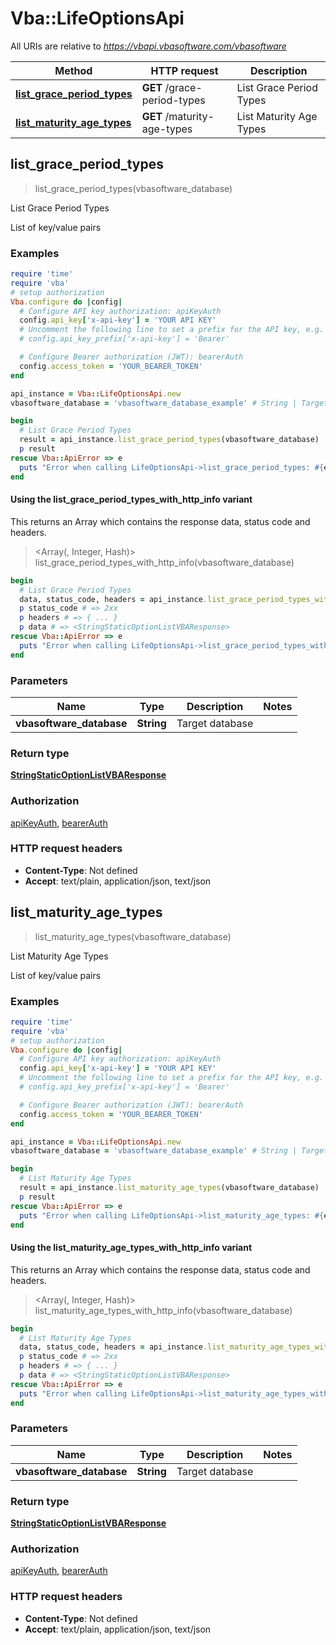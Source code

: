 # Vba::LifeOptionsApi

All URIs are relative to *https://vbapi.vbasoftware.com/vbasoftware*

| Method | HTTP request | Description |
| ------ | ------------ | ----------- |
| [**list_grace_period_types**](LifeOptionsApi.md#list_grace_period_types) | **GET** /grace-period-types | List Grace Period Types |
| [**list_maturity_age_types**](LifeOptionsApi.md#list_maturity_age_types) | **GET** /maturity-age-types | List Maturity Age Types |


## list_grace_period_types

> <StringStaticOptionListVBAResponse> list_grace_period_types(vbasoftware_database)

List Grace Period Types

List of key/value pairs

### Examples

```ruby
require 'time'
require 'vba'
# setup authorization
Vba.configure do |config|
  # Configure API key authorization: apiKeyAuth
  config.api_key['x-api-key'] = 'YOUR API KEY'
  # Uncomment the following line to set a prefix for the API key, e.g. 'Bearer' (defaults to nil)
  # config.api_key_prefix['x-api-key'] = 'Bearer'

  # Configure Bearer authorization (JWT): bearerAuth
  config.access_token = 'YOUR_BEARER_TOKEN'
end

api_instance = Vba::LifeOptionsApi.new
vbasoftware_database = 'vbasoftware_database_example' # String | Target database

begin
  # List Grace Period Types
  result = api_instance.list_grace_period_types(vbasoftware_database)
  p result
rescue Vba::ApiError => e
  puts "Error when calling LifeOptionsApi->list_grace_period_types: #{e}"
end
```

#### Using the list_grace_period_types_with_http_info variant

This returns an Array which contains the response data, status code and headers.

> <Array(<StringStaticOptionListVBAResponse>, Integer, Hash)> list_grace_period_types_with_http_info(vbasoftware_database)

```ruby
begin
  # List Grace Period Types
  data, status_code, headers = api_instance.list_grace_period_types_with_http_info(vbasoftware_database)
  p status_code # => 2xx
  p headers # => { ... }
  p data # => <StringStaticOptionListVBAResponse>
rescue Vba::ApiError => e
  puts "Error when calling LifeOptionsApi->list_grace_period_types_with_http_info: #{e}"
end
```

### Parameters

| Name | Type | Description | Notes |
| ---- | ---- | ----------- | ----- |
| **vbasoftware_database** | **String** | Target database |  |

### Return type

[**StringStaticOptionListVBAResponse**](StringStaticOptionListVBAResponse.md)

### Authorization

[apiKeyAuth](../README.md#apiKeyAuth), [bearerAuth](../README.md#bearerAuth)

### HTTP request headers

- **Content-Type**: Not defined
- **Accept**: text/plain, application/json, text/json


## list_maturity_age_types

> <StringStaticOptionListVBAResponse> list_maturity_age_types(vbasoftware_database)

List Maturity Age Types

List of key/value pairs

### Examples

```ruby
require 'time'
require 'vba'
# setup authorization
Vba.configure do |config|
  # Configure API key authorization: apiKeyAuth
  config.api_key['x-api-key'] = 'YOUR API KEY'
  # Uncomment the following line to set a prefix for the API key, e.g. 'Bearer' (defaults to nil)
  # config.api_key_prefix['x-api-key'] = 'Bearer'

  # Configure Bearer authorization (JWT): bearerAuth
  config.access_token = 'YOUR_BEARER_TOKEN'
end

api_instance = Vba::LifeOptionsApi.new
vbasoftware_database = 'vbasoftware_database_example' # String | Target database

begin
  # List Maturity Age Types
  result = api_instance.list_maturity_age_types(vbasoftware_database)
  p result
rescue Vba::ApiError => e
  puts "Error when calling LifeOptionsApi->list_maturity_age_types: #{e}"
end
```

#### Using the list_maturity_age_types_with_http_info variant

This returns an Array which contains the response data, status code and headers.

> <Array(<StringStaticOptionListVBAResponse>, Integer, Hash)> list_maturity_age_types_with_http_info(vbasoftware_database)

```ruby
begin
  # List Maturity Age Types
  data, status_code, headers = api_instance.list_maturity_age_types_with_http_info(vbasoftware_database)
  p status_code # => 2xx
  p headers # => { ... }
  p data # => <StringStaticOptionListVBAResponse>
rescue Vba::ApiError => e
  puts "Error when calling LifeOptionsApi->list_maturity_age_types_with_http_info: #{e}"
end
```

### Parameters

| Name | Type | Description | Notes |
| ---- | ---- | ----------- | ----- |
| **vbasoftware_database** | **String** | Target database |  |

### Return type

[**StringStaticOptionListVBAResponse**](StringStaticOptionListVBAResponse.md)

### Authorization

[apiKeyAuth](../README.md#apiKeyAuth), [bearerAuth](../README.md#bearerAuth)

### HTTP request headers

- **Content-Type**: Not defined
- **Accept**: text/plain, application/json, text/json

